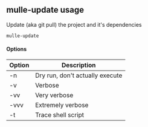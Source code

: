 ## mulle-update usage

Update (aka git pull) the project and it's dependencies

```
mulle-update
```


#### Options

Option      | Description                                   |
------------|-----------------------------------------------|
-n          | Dry run, don't actually execute               |
-v          | Verbose                                       |
-vv         | Very verbose                                  |
-vvv        | Extremely verbose                             |
-t          | Trace shell script                            |
